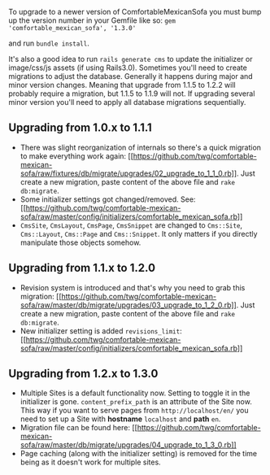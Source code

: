 To upgrade to a newer version of ComfortableMexicanSofa you must bump up the version number in your Gemfile like so:
   `gem 'comfortable_mexican_sofa', '1.3.0'` 

and run `bundle install`. 

It's also a good idea to run `rails generate cms` to update the initializer or image/css/js assets (if using Rails3.0). Sometimes you'll need to create migrations to adjust the database. Generally it happens during major and minor version changes. Meaning that upgrade from 1.1.5 to 1.2.2 will probably require a migration, but 1.1.5 to 1.1.9 will not. If upgrading several minor version you'll need to apply all database migrations sequentially.

## Upgrading from 1.0.x to 1.1.1
* There was slight reorganization of internals so there's a quick migration to make everything work again: [[https://github.com/twg/comfortable-mexican-sofa/raw/fixtures/db/migrate/upgrades/02_upgrade_to_1_1_0.rb]]. Just create a new migration, paste content of the above file and `rake db:migrate`.
* Some initializer settings got changed/removed. See: [[https://github.com/twg/comfortable-mexican-sofa/raw/master/config/initializers/comfortable_mexican_sofa.rb]]
* `CmsSite`, `CmsLayout`, `CmsPage`, `CmsSnippet` are changed to `Cms::Site`, `Cms::Layout`, `Cms::Page` and `Cms::Snippet`. It only matters if you directly manipulate those objects somehow.

## Upgrading from 1.1.x to 1.2.0
* Revision system is introduced and that's why you need to grab this migration: [[https://github.com/twg/comfortable-mexican-sofa/raw/master/db/migrate/upgrades/03_upgrade_to_1_2_0.rb]]. Just create a new migration, paste content of the above file and `rake db:migrate`.
* New initializer setting is added `revisions_limit`: [[https://github.com/twg/comfortable-mexican-sofa/raw/master/config/initializers/comfortable_mexican_sofa.rb]]

## Upgrading from 1.2.x to 1.3.0
* Multiple Sites is a default functionality now. Setting to toggle it in the initializer is gone. `content_prefix_path` is an attribute of the Site now. This way if you want to serve pages from `http://localhost/en/` you need to set up a Site with **hostname** `localhost` and **path** `en`.
* Migration file can be found here: [[https://github.com/twg/comfortable-mexican-sofa/raw/master/db/migrate/upgrades/04_upgrade_to_1_3_0.rb]]
* Page caching (along with the initializer setting) is removed for the time being as it doesn't work for multiple sites.